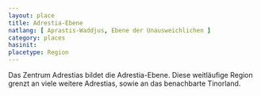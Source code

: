 ```yaml
---
layout: place
title: Adrestia-Ebene
natlang: [ Aprastis-Waddjus, Ebene der Unausweichlichen ]
category: places
hasinit:
placetype: Region
---
```


Das Zentrum Adrestias bildet die Adrestia-Ebene. Diese weitläufige Region grenzt an viele weitere Adrestias, sowie an
das benachbarte Tinorland.